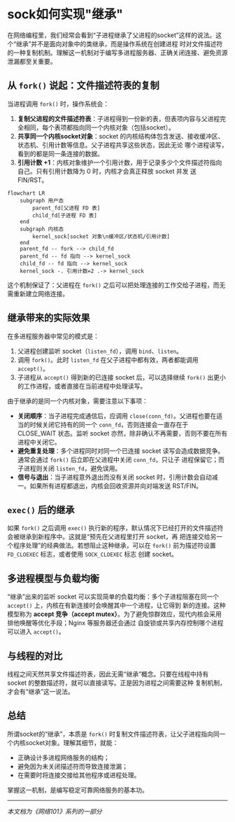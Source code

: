 # sock如何实现"继承"

在网络编程里，我们经常会看到“子进程继承了父进程的socket”这样的说法。这个“继承”并不是面向对象中的类继承，而是操作系统在创建进程
时对文件描述符的一种复制机制。理解这一机制对于编写多进程服务器、正确关闭连接、避免资源泄漏都至关重要。

## 从 `fork()` 说起：文件描述符表的复制

当进程调用 `fork()` 时，操作系统会：

1. **复制父进程的文件描述符表**：子进程得到一份新的表，但表项内容与父进程完全相同，每个表项都指向同一个内核对象（包括socket）。
2. **共享同一个内核socket对象**：socket 的内核结构体包含发送、接收缓冲区、状态机、引用计数等信息。父子进程共享这些状态，因此无论
   哪个进程读写，看到的都是同一条连接的数据。
3. **引用计数 +1**：内核对象维护一个引用计数，用于记录多少个文件描述符指向自己。只有引用计数降为 0 时，内核才会真正释放 socket 并发
   送 FIN/RST。

```mermaid
flowchart LR
    subgraph 用户态
        parent_fd[父进程 FD 表]
        child_fd[子进程 FD 表]
    end
    subgraph 内核态
        kernel_sock[socket 对象\n缓冲区/状态机/引用计数]
    end
    parent_fd -- fork --> child_fd
    parent_fd -- fd 指向 --> kernel_sock
    child_fd -- fd 指向 --> kernel_sock
    kernel_sock -. 引用计数=2 .-> kernel_sock
```

这个机制保证了：父进程在 `fork()` 之后可以把处理连接的工作交给子进程，而无需重新建立网络连接。

## 继承带来的实际效果

在多进程服务器中常见的模式是：

1. 父进程创建监听 socket（`listen_fd`），调用 `bind`、`listen`。
2. 调用 `fork()`。此时 `listen_fd` 在父子进程中都有效，两者都能调用 `accept()`。
3. 子进程从 `accept()` 得到新的已连接 socket 后，可以选择继续 `fork()` 出更小的工作进程，或者直接在当前进程中处理读写。

由于继承的是同一个内核对象，需要注意以下事项：

- **关闭顺序**：当子进程完成通信后，应调用 `close(conn_fd)`。父进程也要在适当的时候关闭它持有的同一个 `conn_fd`，否则连接会一直存在于
  CLOSE_WAIT 状态。监听 socket 亦然，除非确认不再需要，否则不要在所有进程中关闭它。
- **避免重复处理**：多个进程同时对同一个已连接 socket 读写会造成数据竞争。通常会通过 `fork()` 后立即在父进程中关闭 `conn_fd`，只让子
  进程保留它；而子进程则关闭 `listen_fd`，避免误用。
- **信号与退出**：当子进程意外退出而没有关闭 socket 时，引用计数会自动减一。如果所有进程都退出，内核会回收资源并向对端发送 RST/FIN。

## `exec()` 后的继承

如果 `fork()` 之后调用 `exec()` 执行新的程序，默认情况下已经打开的文件描述符会被继承到新程序中。这就是“预先在父进程里打开 socket，再
把连接交给另一个程序处理”的经典做法。若想阻止这种继承，可以在 `fork()` 前为描述符设置 `FD_CLOEXEC` 标志，或者使用 `SOCK_CLOEXEC` 标志
创建 socket。

## 多进程模型与负载均衡

“继承”出来的监听 socket 可以实现简单的负载均衡：多个子进程阻塞在同一个 `accept()` 上，内核在有新连接时会唤醒其中一个进程，让它得到
新的连接。这种模型称为 **accept 竞争（accept mutex）**。为了避免惊群效应，现代内核会采用排他唤醒等优化手段；Nginx 等服务器还会通过
自旋锁或共享内存控制哪个进程可以进入 `accept()`。

## 与线程的对比

线程之间天然共享文件描述符表，因此无需“继承”概念。只要在线程中持有 socket 的整数描述符，就可以直接读写。正是因为进程之间需要这种
复制机制，才会有“继承”这一说法。

## 总结

所谓socket的“继承”，本质是 `fork()` 时复制文件描述符表，让父子进程指向同一个内核socket对象。理解其细节，就能：

- 正确设计多进程网络服务的结构；
- 避免因为未关闭描述符而导致连接泄漏；
- 在需要时将连接交接给其他程序或进程处理。

掌握这一机制，是编写稳定可靠网络服务的基本功。

---

*本文档为《网络101》系列的一部分*
